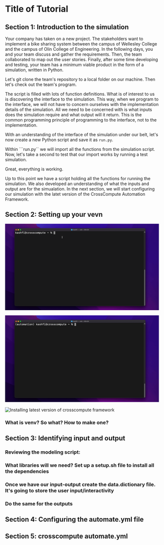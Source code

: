 # Title of Tutorial

<!-- You have an idea.  You get your pen and your paper to take down that idea and put it on paper.  You then take your idea on paper, you head to your machine. At your machine, you work line after line, funtions after functions, tests after tests, that idea from your head, to your paper, is now on your machine. You run your code. You solve a problem. The program But now your tool just sits on your machine, it waits for you to run it, it waits for you to give it some inputs, it waits to solve a problem and return to the world the solution.  -->


## Section 1: Introduction to the simulation

Your company has taken on a new project.  The stakeholders want to implement a bike sharing system between the campus of Wellesley College and the campus of Olin College of Engineering. In the following days, you and your team discuss and gather the requirements.  Then, the team collaborated to map out the user stories. Finally, after some time developing and testing, your team has a minimum viable product in the form of a simulation, written in Python. 

Let's git clone the team's repository to a local folder on our machine. Then let's check out the team's program.  

The script is filled with lots of function definitions.  What is of interest to us is discovering the interface to the simulation. This way, when we program to the interface, we will not have to concern ourselves with the implementation details of the simulation. All we need to be concerned with is what inputs does the simulation require and what output will it return. This is the common programming principle of programming to the interface, not to the implementation.


With an understanding of the interface of the simulation under our belt, let's now create a new Python script and save it as ```run.py```.  

Within ```run.py`` we will import all the functions from the simulation script.  Now, let's take a second to test that our import works by running a test simulation. 

Great, everything is working. 

Up to this point we have a script holding all the functions for running the simulation.  We also developed an understanding of what the inputs and output are for the simualation.  In the next section, we will start configuring our simulation with the latet version of the CrossCompute Automation Framework.

## Section 2: Setting up your vevn

![Create a virtual environment for crosscompute automation](gifs/01-Create-venv-automation.gif)[](gifs/01-Create-venv-automation.gif)

![Checking virtual environment's pip list](gifs/02-Check-pip-list-in-venv.gif)[](gifs/02-Check-pip-list-in-venv.gif)

![Installing latest version of crosscompute framework](gifs/03-installing-latest-version-of.gif)[](gifs/03-installing-latest-version-of.gif)

### What is venv? So what? How to make one?

## Section 3: Identifying input and output

### Reviewing the modeling script: 
### What libraries will we need? Set up a setup.sh file to install all the dependencies
### Once we have our input-output create the data.dictionary file. It's going to store the user input/interactivity
### Do the same for the outputs

## Section 4: Configuring the automate.yml file

## Section 5: crosscompute automate.yml